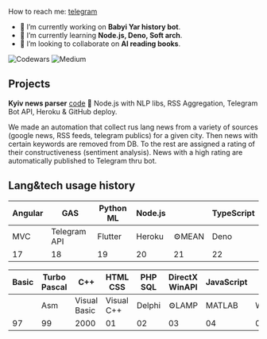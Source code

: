 How to reach me: [telegram](https://t.me/dan_voronov)

- 🔭 I’m currently working on __Babyi Yar history bot__.
- 🌱 I’m currently learning __Node.js, Deno, Soft arch__.
- 👯 I’m looking to collaborate on __AI reading books__.

![Codewars](https://img.shields.io/badge/Codewars-B1361E?style=for-the-badge&logo=codewars&logoColor=grey)
![Medium](https://img.shields.io/badge/Medium-12100E?style=for-the-badge&logo=medium&logoColor=white)



## Projects

__Kyiv news parser__ [code](https://github.com/danvoronov/cityNewsParser)
🧰 Node.js with NLP libs, RSS Aggregation, Telegram Bot API, Heroku & GitHub deploy.

We made an automation that collect rus lang news from a variety of sources (google news, RSS feeds, telegram publics) for a given city. Then news with certain keywords are removed from DB. To the rest are assigned a rating of their constructiveness (sentiment analysis). News with a high rating are automatically published to Telegram thru bot.


## Lang&tech usage history

| Angular | GAS | Python ML | Node.js |  | TypeScript
| ------ | ------ | ------ | ------ |------ |------ |
| MVC | Telegram API | Flutter | Heroku | ⚙️MEAN | Deno
| 17 | 18 | 19 | 20 | 21 |22 

| Basic | Turbo Pascal | C++ | HTML CSS | PHP SQL | DirectX WinAPI | JavaScript | | jQuery | 
| ------ | ------ | ------ | ------ | ------ | ------ | ------ |  ------ | ------ | 
||Asm | Visual Basic | Visual C++ | Delphi | ⚙️LAMP | MATLAB | Wordpress | jQuery UI |
| 97 | 99 | 2000 |01 |02 |03 |04 | 08 | 10 |

<!--
**danvoronov/danvoronov** is a ✨ _special_ ✨ repository because its `README.md` (this file) appears on your GitHub profile.

Here are some ideas to get you started:

- 🔭 I’m currently working on ...
- 🌱 I’m currently learning ...
- 👯 I’m looking to collaborate on ...
- 🤔 I’m looking for help with ...
- 💬 Ask me about ...
- 📫 How to reach me: ...
- 😄 Pronouns: ...
- ⚡ Fun fact: ...
-->
